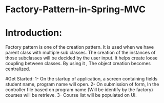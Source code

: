 # Factory-Pattern-in-Spring-MVC
# Introduction:
Factory pattern is one of the creation pattern. It is used when we have parent class with multiple sub classes.
The creation of the instances of those subclasses will be decided by the user input. It helps create loose coupling between classes.
By using it , The object creation becomes centralized.

#Get Started:
1- On the startup of application, a screen containing fields student name, program name will open.
2- On submission  of form, In the controller file based on program name (Will be identify by the factory) courses will be retrieve.
3- Course list will be populated on UI.
